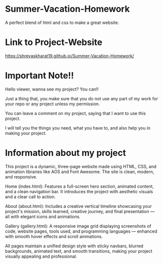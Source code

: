 # Summer-Vacation-Homework
A perfect blend of html and css to make a great website.

# Link to Project-Website
https://shreyaskharat19.github.io/Summer-Vacation-Homework/

# Important Note!!

Hello viewer, wanna see my project? You can!!

Just a thing that, you make sure that you do not use any part of my work for your repo or any project unless my permission.

You can leave a comment on my project, saying that I want to use this project.

I will tell you the things you need, what you have to, and also help you in making your project.

# Information about my project
This project is a dynamic, three-page website made using HTML, CSS, and animation libraries like AOS and Font Awesome. The site is clean, modern, and responsive.

Home (index.html):
Features a full-screen hero section, animated content, and a clean navigation bar. It introduces the project with aesthetic visuals and a clear call to action.

About (about.html):
Includes a creative vertical timeline showcasing your project's mission, skills learned, creative journey, and final presentation — all with elegant icons and animations.

Gallery (gallery.html):
A responsive image grid displaying screenshots of code, website pages, tools used, and programming languages — enhanced with smooth hover effects and scroll animations.

All pages maintain a unified design style with sticky navbars, blurred backgrounds, animated text, and smooth transitions, making your project visually appealing and professional.
